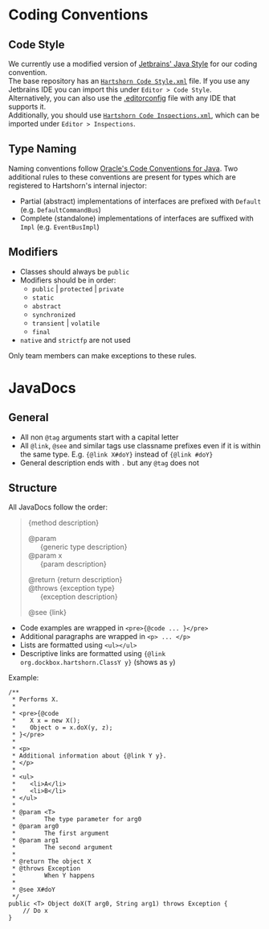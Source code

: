 # Coding Conventions
## Code Style
We currently use a modified version of [Jetbrains' Java Style](https://www.jetbrains.com/help/idea/code-style-java.html) 
for our coding convention.  
The base repository has an [`Hartshorn Code Style.xml`](https://github.com/GuusLieben/Hartshorn/blob/hartshorn-main/Hartshorn%20Code%20Style.xml) file. If you use any Jetbrains IDE you can import this under `Editor > Code Style`.  
Alternatively, you can also use the [.editorconfig](https://github.com/GuusLieben/Hartshorn/blob/hartshorn-main/.editorconfig.xml) file with any IDE that supports it.  
Additionally, you should use [`Hartshorn Code Inspections.xml`](https://github.com/GuusLieben/Hartshorn/blob/hartshorn-main/Hartshorn%20Code%20Inspections.xml), which can be imported under `Editor > Inspections`.

## Type Naming
Naming conventions follow [Oracle's Code Conventions for Java](https://www.oracle.com/java/technologies/javase/codeconventions-namingconventions.html#:~:text=Class%20names%20should%20be%20nouns,such%20as%20URL%20or%20HTML).
Two additional rules to these conventions are present for types which are registered to Hartshorn's internal injector:
- Partial (abstract) implementations of interfaces are prefixed with `Default` (e.g. `DefaultCommandBus`)
- Complete (standalone) implementations of interfaces are suffixed with `Impl` (e.g. `EventBusImpl`)

## Modifiers
- Classes should always be `public`
- Modifiers should be in order:
    - `public` | `protected` | `private`
    - `static`
    - `abstract`
    - `synchronized`
    - `transient` | `volatile`
    - `final`
- `native` and `strictfp` are not used

Only team members can make exceptions to these rules.

# JavaDocs
## General
- All non `@tag` arguments start with a capital letter
- All `@link`, `@see` and similar tags use classname prefixes even if it is within the same type. E.g. `{@link X#doY}` 
instead of `{@link #doY}`
- General description ends with `.` but any `@tag` does not

## Structure
All JavaDocs follow the order:
> {method description}  
>   
> @param <T>  
> &nbsp;&nbsp;&nbsp;&nbsp;&nbsp;&nbsp;{generic type description}  
> @param x  
> &nbsp;&nbsp;&nbsp;&nbsp;&nbsp;&nbsp;{param description}  
>   
> @return {return description}    
> @throws {exception type}  
> &nbsp;&nbsp;&nbsp;&nbsp;&nbsp;&nbsp;{exception description}  
>   
> @see {link}

- Code examples are wrapped in `<pre>{@code ... }</pre>`
- Additional paragraphs are wrapped in `<p> ... </p>`
- Lists are formatted using `<ul></ul>`
- Descriptive links are formatted using `{@link org.dockbox.hartshorn.ClassY y}` (shows as `y`)

Example:
```
/**
 * Performs X.
 *
 * <pre>{@code
 *    X x = new X();
 *    Object o = x.doX(y, z);
 * }</pre>
 *
 * <p>
 * Additional information about {@link Y y}.
 * </p>
 *
 * <ul>
 *    <li>A</li>
 *    <li>B</li>
 * </ul>
 *
 * @param <T>
 *        The type parameter for arg0
 * @param arg0
 *        The first argument
 * @param arg1
 *        The second argument
 *
 * @return The object X
 * @throws Exception
 *        When Y happens
 *
 * @see X#doY
 */
public <T> Object doX(T arg0, String arg1) throws Exception {
    // Do x
}
```